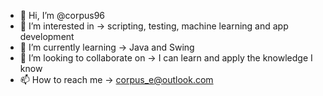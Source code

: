 - 👋 Hi, I’m @corpus96
- 👀 I’m interested in -> scripting, testing, machine learning and app development
- 🌱 I’m currently learning -> Java and Swing
- 💞️ I’m looking to collaborate on -> I can learn and apply the knowledge I know
- 📫 How to reach me -> corpus_e@outlook.com

<!---
corpus96/corpus96 is a ✨ special ✨ repository because its `README.md` (this file) appears on your GitHub profile.
You can click the Preview link to take a look at your changes.
--->
